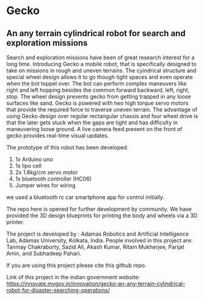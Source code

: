 # Gecko
## An any terrain cylindrical robot for search and exploration missions 

Search and exploration missions have been of great research interest for a long time. Introducing Gecko a mobile robot, that is specifically designed to take on missions in rough and uneven terrains. The cyindrical structure and special wheel design allows it to go though tight spaces and even operate when the bot toppel over. The bot can perform complex maneuvers like right and left hopping besides the common forward backward, left, right, stop. The wheel design prevents gecko from getting trapped in any loose surfaces like sand. Gecko is powered with two high torque servo motors that provide the required force to traverse uneven terrain. The advantage of using Gecko design over regular rectangular chassis and four wheel drive is that the later gets stuck when the gaps are tight and has difficulty in maneuvering loose ground. A live camera feed present on the front of gecko provides real-time visual updates.

The prototype of this robot has been developed.

1. 1x Arduino uno
2. 1x lipo cell 
3. 2x 1.8kg/cm servo motor
4. 1x bluetooth controller (HC06)
5. Jumper wires for wiring

we used a bluetooth rc car smartphone app for control initially.


The repo here is opened for further development by community.
We have provided the 3D design blueprints for printing the body and wheels via a 3D printer. 

The project is developed by : Adamas Robotics and Artificial Intelligence Lab, Adamas University, Kolkata, India.
People involved in this project are: Tanmay Chakraborty, Sazid Ali, Akash Kumar, Ritam Mukherjee, Parijat Amin, and Subhadeep Pahari.

If you are using this project please cite this github repo.

Link of this project in the indian government website: 
https://innovate.mygov.in/innovation/gecko-an-any-terrain-cylindrical-robot-for-disaster-searching-operations/

